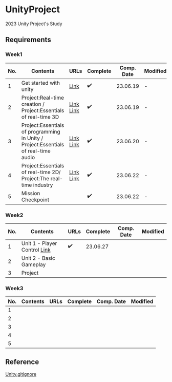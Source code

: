 # UnityProject


 2023 Unity Project's Study


## Requirements

### Week1

|No. |Contents |URLs |Complete | Comp. Date | Modified |
|---|---|---|---|---|---|
| 1 | Get started with unity | [Link](https://seonghun120614.tistory.com/153) | ✔️ | 23.06.19 | - |
| 2 | Project:Real-time creation / Project:Essentials of real-time 3D | [Link](https://seonghun120614.tistory.com/155)<br>[Link](https://seonghun120614.tistory.com/156) | ✔️ | 23.06.19 | - |
| 3 | Project:Essentials of programming in Unity / Project:Essentials of real-time audio | [Link](https://seonghun120614.tistory.com/157)<br>[Link](https://seonghun120614.tistory.com/158) | ✔️ | 23.06.20 | - |
| 4 | Project:Essentials of real-time 2D/ Project:The real-time industry | [Link](https://seonghun120614.tistory.com/159)<br>[Link](https://seonghun120614.tistory.com/160) | ✔️ | 23.06.22 | - |
| 5 | Mission Checkpoint | | ✔️ | 23.06.22 | - |

### Week2

|No. |Contents |URLs |Complete | Comp. Date | Modified |
|---|---|---|---|---|---|
| 1 | Unit 1 - Player Control [Link](https://seonghun120614.tistory.com/162) | ✔️ | 23.06.27 |  |
| 2 | Unit 2 - Basic Gameplay |  |  |  |  |
| 3 | Project |  |  |  |  |

### Week3

|No. |Contents |URLs |Complete | Comp. Date | Modified |
|---|---|---|---|---|---|
| 1 |  |  |  |  |  |
| 2 |  |  |  |  |  |
| 3 |  |  |  |  |  |
| 4 |  |  |  |  |  |
| 5 |  |  |  |  |  |

## Reference


[Unity.gitignore](https://github.com/github/gitignore/blob/main/Unity.gitignore)
